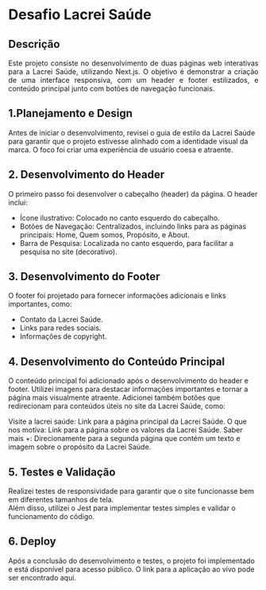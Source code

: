 # Desafio Lacrei Saúde

## Descrição
<p align="justify">Este projeto consiste no desenvolvimento de duas páginas web interativas para a Lacrei Saúde, utilizando Next.js. O objetivo é demonstrar a criação de uma interface responsiva, com um header e footer estilizados, e conteúdo principal junto com botões de navegação funcionais.</p>

## 1.Planejamento e Design
Antes de iniciar o desenvolvimento, revisei o guia de estilo da Lacrei Saúde para garantir que o projeto estivesse alinhado com a identidade visual da marca. O foco foi criar uma experiência de usuário coesa e atraente.

## 2. Desenvolvimento do Header
O primeiro passo foi desenvolver o cabeçalho (header) da página. O header inclui:<br/>

- Ícone ilustrativo: Colocado no canto esquerdo do cabeçalho.
- Botões de Navegação: Centralizados, incluindo links para as páginas principais: Home, Quem somos, Propósito, e About.
- Barra de Pesquisa: Localizada no canto esquerdo, para facilitar a pesquisa no site (decorativo).

## 3. Desenvolvimento do Footer
O footer foi projetado para fornecer informações adicionais e links importantes, como:<br/>

- Contato da Lacrei Saúde.
- Links para redes sociais.
- Informações de copyright.

## 4. Desenvolvimento do Conteúdo Principal
O conteúdo principal foi adicionado após o desenvolvimento do header e footer. Utilizei imagens para destacar informações importantes e tornar a página mais visualmente atraente. Adicionei também botões que redirecionam para conteúdos úteis no site da Lacrei Saúde, como:

Visite a lacrei saúde: Link para a página principal da Lacrei Saúde.
O que nos motiva: Link para a página sobre os valores da Lacrei Saúde.
Saber mais +: Direcionamente para a segunda página que contém um texto e imagem sobre o propósito da Lacrei Saúde.

## 5. Testes e Validação
Realizei testes de responsividade para garantir que o site funcionasse bem em diferentes tamanhos de tela.<br/>
Além disso, utilizei o Jest para implementar testes simples e validar o funcionamento do código.

## 6. Deploy
Após a conclusão do desenvolvimento e testes, o projeto foi implementado e está disponível para acesso público. O link para a aplicação ao vivo pode ser encontrado aqui.
